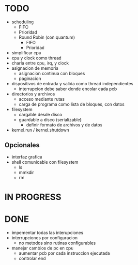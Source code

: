 # TODO

- scheduling
    - FIFO
    - Prioridad
    - Round Robin (con quantum)
        - FIFO
        - Prioridad
- simplificar cpu
- cpu y clock como thread
- charla entre cpu, irq, y clock
- asignacion de memoria
    - asignacion continua con bloques
    - paginacion
- dispositivos de entrada y salida como thread independientes
    - interrupcion debe saber donde encolar cada pcb
- directorios y archivos
    - acceso mediante rutas
    - carga de programa como lista de bloques, con datos
- filesystem
    - cargable desde disco
    - guardable a disco (serializable)
        - definir formato de archivos y de datos
- kernel.run / kernel.shutdown


## Opcionales

- interfaz grafica
- shell comunicable con filesystem
    - ls
    - mmkdir
    - rm

# IN PROGRESS


# DONE

- impementar todas las interupciones
- interrupciones por configuracion
    - no metodos sino rutinas configurables
- manejar cambios de pc en cpu
    - aumentar pcb por cada instruccion ejecutada
    - controlar end
